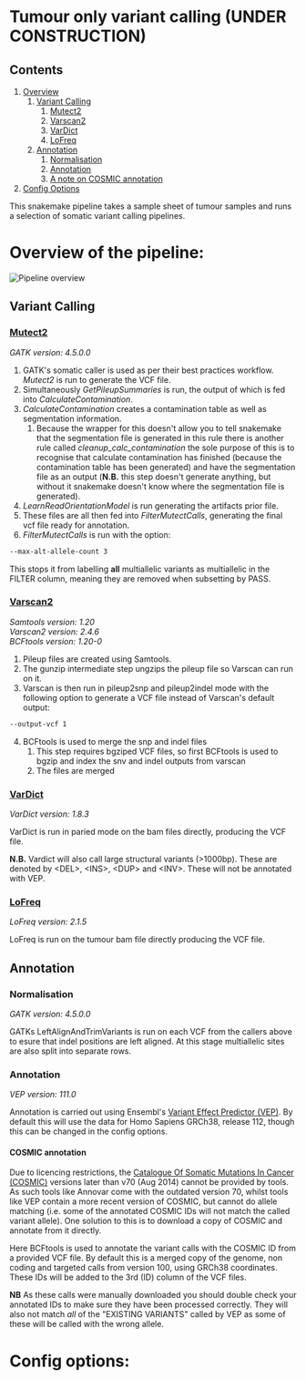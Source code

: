 # Tumour only variant calling (UNDER CONSTRUCTION)

## Contents

1. [Overview](#Overview-of-the-pipeline)
   1. [Variant Calling](#Variant-Calling)
      1. [Mutect2](#Mutect2)
      2. [Varscan2](#Varscan2)
      3. [VarDict](#VarDict)
      4. [LoFreq](#LoFreq)
   2. [Annotation](#Annotation)
      1. [Normalisation](#Normalisation)
      2. [Annotation](#Annotation)
      3. [A note on COSMIC annotation](#COSMIC-annotation)
4. [Config Options](#Config-options)

This snakemake pipeline takes a sample sheet of tumour samples and runs a selection of somatic variant calling pipelines. 

# Overview of the pipeline:

![Pipeline overview](Tumour.Normal.Variant.Calling.svg)

## Variant Calling

### [Mutect2](https://gatk.broadinstitute.org/hc/en-us/articles/27007991962907-Mutect2)

*GATK version: 4.5.0.0*

1. GATK's somatic caller is used as per their best practices workflow. *Mutect2* is run to generate the VCF file. 
2. Simultaneously *GetPileupSummaries* is run, the output of which is fed into *CalculateContamination*. 
3. *CalculateContamination* creates a contamination table as well as segmentation information.
   1. Because the wrapper for this doesn't allow you to tell snakemake that the segmentation file is generated in this rule there is another rule called *cleanup_calc_contamination* the sole purpose of this is to recognise that calculate contamination has finished (because the contamination table has been generated) and have the segmentation file as an output (**N.B.** this step doesn't generate anything, but without it snakemake doesn't know where the segmentation file is generated).
4. *LearnReadOrientationModel* is run generating the artifacts prior file.
5. These files are all then fed into *FilterMutectCalls*, generating the final vcf file ready for annotation.
6. *FilterMutectCalls* is run with the option:

```bash
--max-alt-allele-count 3
```
This stops it from labelling **all** multiallelic variants as multiallelic in the FILTER column, meaning they are removed when subsetting by PASS.


### [Varscan2](http://dkoboldt.github.io/varscan/)

*Samtools version: 1.20*\
*Varscan2 version: 2.4.6*\
*BCFtools version: 1.20-0*

1. Pileup files are created using Samtools.
2. The gunzip intermediate step ungzips the pileup file so Varscan can run on it.
3. Varscan is then run in pileup2snp and pileup2indel mode with the following option to generate a VCF file instead of Varscan's default output:

```bash
--output-vcf 1
```

4. BCFtools is used to merge the snp and indel files
   1. This step requires bgziped VCF files, so first BCFtools is used to bgzip and index the snv and indel outputs from varscan
   2. The files are merged

### [VarDict](https://github.com/AstraZeneca-NGS/VarDict)

*VarDict version: 1.8.3*

VarDict is run in paried mode on the bam files directly, producing the VCF file.

**N.B.** Vardict will also call large structural variants (>1000bp). These are denoted by \<DEL\>, \<INS\>, \<DUP\> and \<INV\>. These will not be annotated with VEP.

### [LoFreq](https://csb5.github.io/lofreq/)

*LoFreq version: 2.1.5*

LoFreq is run on the tumour bam file directly producing the VCF file.

## Annotation

### Normalisation 

*GATK version: 4.5.0.0*

GATKs LeftAlignAndTrimVariants is run on each VCF from the callers above to esure that indel positions are left aligned. At this stage multiallelic sites are also split into separate rows.

### Annotation

*VEP version: 111.0*

Annotation is carried out using Ensembl's [Variant Effect Predictor (VEP)](https://www.ensembl.org/info/docs/tools/vep/index.html). By default this will use the data for Homo Sapiens GRCh38, release 112, though this can be changed in the config options. 

#### COSMIC annotation
Due to licencing restrictions, the [Catalogue Of Somatic Mutations In Cancer (COSMIC)](https://cancer.sanger.ac.uk/cosmic/) versions later than v70 (Aug 2014) cannot be provided by tools. As such tools like Annovar come with the outdated version 70, whilst tools like VEP contain a more recent version of COSMIC, but cannot do allele matching (i.e. some of the annotated COSMIC IDs will not match the called variant allele). One solution to this is to download a copy of COSMIC and annotate from it directly.

Here BCFtools is used to annotate the variant calls with the COSMIC ID from a provided VCF file. By default this is a merged copy of the genome, non coding and targeted calls from version 100, using GRCh38 coordinates. These IDs will be added to the 3rd (ID) column of the VCF files.

**NB** As these calls were manually downloaded you should double check your annotated IDs to make sure they have been processed correctly. They will also not match *all* of the "EXISTING VARIANTS" called by VEP as some of these will be called with the wrong allele.

# Config options:

